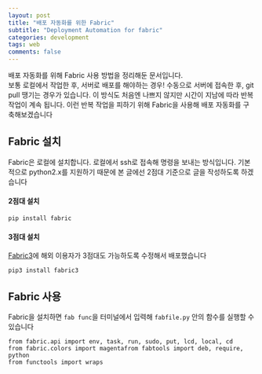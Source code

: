 ```yaml
---
layout: post
title: "배포 자동화를 위한 Fabric"
subtitle: "Deployment Automation for fabric"
categories: development
tags: web
comments: false
---
```

배포 자동화를 위해 Fabric 사용 방법을 정리해둔 문서입니다.  
보통 로컬에서 작업한 후, 서버로 배포를 해야하는 경우! 수동으로 서버에 접속한 후, git pull 땡기는 경우가 있습니다. 이 방식도 처음엔 나쁘지 않지만 시간이 지남에 따라 반복 작업이 계속 됩니다. 이런 반복 작업을 피하기 위해 Fabric을 사용해 배포 자동화를 구축해보겠습니다

## Fabric 설치
Fabric은 로컬에 설치합니다. 로컬에서 ssh로 접속해 명령을 보내는 방식입니다. 기본적으로 python2.x를 지원하기 때문에 본 글에선 2점대 기준으로 글을 작성하도록 하겠습니다
  
  
#### 2점대 설치
  
```
pip install fabric
```

#### 3점대 설치
[Fabric3](github.com/mathiasertl/fabric)에 해외 이용자가 3점대도 가능하도록 수정해서 배포했습니다
```
pip3 install fabric3
```


## Fabric 사용
Fabric을 설치하면 ```fab func```을 터미널에서 입력해 ```fabfile.py``` 안의 함수를 실행할 수 있습니다

```
from fabric.api import env, task, run, sudo, put, lcd, local, cd
from fabric.colors import magentafrom fabtools import deb, require, python
from functools import wraps
```

